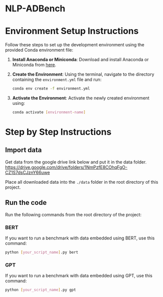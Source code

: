 # NLP-ADBench

# Environment Setup Instructions
Follow these steps to set up the development environment using the provided Conda environment file:

1. **Install Anaconda or Miniconda**: 
   Download and install Anaconda or Miniconda from [here](https://docs.conda.io/en/latest/miniconda.html).

2. **Create the Environment**: 
   Using the terminal, navigate to the directory containing the `environment.yml` file and run:
   ```bash
   conda env create -f environment.yml
3. **Activate the Environment**: 
   Activate the newly created environment using:
   ```bash
   conda activate [environment-name]
   ```

# Step by Step Instructions
## Import data
Get data from the google drive link below and put it in the data folder.
https://drive.google.com/drive/folders/1NmPzfE8COhqFgO-CZ1S7dsCJznY66uwe

Place all downloaded data into the `./data` folder in the root directory of this project.

## Run the code
Run the following commands from the root directory of the project:
### BERT
If you want to run a benchmark with data embedded using BERT, use this command:
````bash
python [your_script_name].py bert
````

### GPT
If you want to run a benchmark with data embedded using GPT, use this command:
````bash
python [your_script_name].py gpt
````

